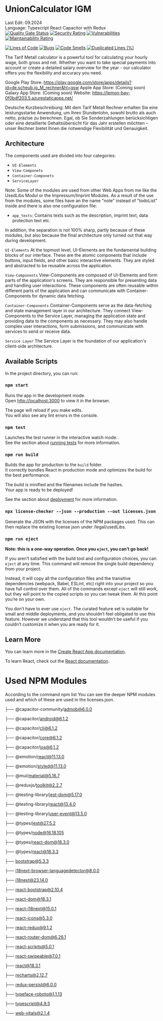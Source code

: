 
# UnionCalculator IGM
Last Edit: 09.2024 <br>
Language: Typescript React Capacitor with Redux<br>
[![Quality Gate Status](https://sonarcloud.io/api/project_badges/measure?project=ChristianScheub_Typescript_Capacitor_UnionCalculatorIGM&metric=alert_status)](https://sonarcloud.io/summary/new_code?id=ChristianScheub_Typescript_Capacitor_UnionCalculatorIGM)
[![Security Rating](https://sonarcloud.io/api/project_badges/measure?project=ChristianScheub_Typescript_Capacitor_UnionCalculatorIGM&metric=security_rating)](https://sonarcloud.io/summary/new_code?id=ChristianScheub_Typescript_Capacitor_UnionCalculatorIGM) 
[![Vulnerabilities](https://sonarcloud.io/api/project_badges/measure?project=ChristianScheub_Typescript_Capacitor_UnionCalculatorIGM&metric=vulnerabilities)](https://sonarcloud.io/summary/new_code?id=ChristianScheub_Typescript_Capacitor_UnionCalculatorIGM)
 [![Maintainability Rating](https://sonarcloud.io/api/project_badges/measure?project=ChristianScheub_Typescript_Capacitor_UnionCalculatorIGM&metric=sqale_rating)](https://sonarcloud.io/summary/new_code?id=ChristianScheub_Typescript_Capacitor_UnionCalculatorIGM)

[![Lines of Code](https://sonarcloud.io/api/project_badges/measure?project=ChristianScheub_Typescript_Capacitor_UnionCalculatorIGM&metric=ncloc)](https://sonarcloud.io/summary/new_code?id=ChristianScheub_Typescript_Capacitor_UnionCalculatorIGM)
[![Bugs](https://sonarcloud.io/api/project_badges/measure?project=ChristianScheub_Typescript_Capacitor_UnionCalculatorIGM&metric=bugs)](https://sonarcloud.io/summary/new_code?id=ChristianScheub_Typescript_Capacitor_UnionCalculatorIGM)
[![Code Smells](https://sonarcloud.io/api/project_badges/measure?project=ChristianScheub_Typescript_Capacitor_UnionCalculatorIGM&metric=code_smells)](https://sonarcloud.io/summary/new_code?id=ChristianScheub_Typescript_Capacitor_UnionCalculatorIGM) 
[![Duplicated Lines (%)](https://sonarcloud.io/api/project_badges/measure?project=ChristianScheub_Typescript_Capacitor_UnionCalculatorIGM&metric=duplicated_lines_density)](https://sonarcloud.io/summary/new_code?id=ChristianScheub_Typescript_Capacitor_UnionCalculatorIGM)

The Tarif Metall calculator is a powerful tool for calculating your hourly wage, both gross and net. Whether you want to take special payments into account or create a detailed salary overview for the year - our calculator offers you the flexibility and accuracy you need.

Google Play Store: https://play.google.com/store/apps/details?id=de.scheub.ig_M_rechner&hl=gsw
Apple App Store: (Coming soon)
Galaxy App Store: (Coming soon)
Website: https://lemon-bay-0f0bdf203.5.azurestaticapps.net/

Deutsche Kurzbeschreibung: Mit dem Tarif Metall Rechner erhalten Sie eine leistungsstarke Anwendung, um Ihren Stundenlohn, sowohl brutto als auch netto, präzise zu berechnen. Egal, ob Sie Sonderzahlungen berücksichtigen oder eine detaillierte Gehaltsübersicht für das Jahr erstellen möchten – unser Rechner bietet Ihnen die notwendige Flexibilität und Genauigkeit.


## Architecture

The components used are divided into four categories:

- `UI-Elements`
- `View-Componets`
- `Container-Componets`
- `ServiceLayer`

Note: Some of the modules are used from other Web Apps from me like the UsedLibs Modul or the Impressum/Imprint Modules.
As a result of the use from the modules, some files have an the name "note" instead of "todoList" inside and there is also one configuration file:

- `app_texts`: Contains texts such as the description, imprint text, data protection text etc.

In addition, the separation is not 100% sharp, partly because of these modules, but also because the final architecture only turned out that way during development.

`UI-Elements`
At the topmost level, UI-Elements are the fundamental building blocks of our interface. These are the atomic components that include buttons, input fields, and other basic interactive elements. They are styled and abstracted to be reusable across the application.

`View-Components`
View-Components are composed of UI-Elements and form parts of the application's screens. They are responsible for presenting data and handling user interactions. These components are often reusable within different parts of the application and can communicate with Container-Components for dynamic data fetching.

`Container-Components`
Container-Components serve as the data-fetching and state management layer in our architecture. They connect View-Components to the Service Layer, managing the application state and providing data to the components as necessary. They may also handle complex user interactions, form submissions, and communicate with services to send or receive data.

`Service Layer`
The Service Layer is the foundation of our application's client-side architecture. 


## Available Scripts

In the project directory, you can run:

### `npm start`

Runs the app in the development mode.\
Open [http://localhost:3000](http://localhost:3000) to view it in the browser.

The page will reload if you make edits.\
You will also see any lint errors in the console.

### `npm test`

Launches the test runner in the interactive watch mode.\
See the section about [running tests](https://facebook.github.io/create-react-app/docs/running-tests) for more information.

### `npm run build`

Builds the app for production to the `build` folder.\
It correctly bundles React in production mode and optimizes the build for the best performance.

The build is minified and the filenames include the hashes.\
Your app is ready to be deployed!

See the section about [deployment](https://facebook.github.io/create-react-app/docs/deployment) for more information.

### `npx license-checker --json --production --out licenses.json`
Generate the JSON with the licenses of the NPM packages used. This can then replace the existing license json under /legal/usedLibs.


### `npm run eject`

**Note: this is a one-way operation. Once you `eject`, you can’t go back!**

If you aren’t satisfied with the build tool and configuration choices, you can `eject` at any time. This command will remove the single build dependency from your project.

Instead, it will copy all the configuration files and the transitive dependencies (webpack, Babel, ESLint, etc) right into your project so you have full control over them. All of the commands except `eject` will still work, but they will point to the copied scripts so you can tweak them. At this point you’re on your own.

You don’t have to ever use `eject`. The curated feature set is suitable for small and middle deployments, and you shouldn’t feel obligated to use this feature. However we understand that this tool wouldn’t be useful if you couldn’t customize it when you are ready for it.

## Learn More

You can learn more in the [Create React App documentation](https://facebook.github.io/create-react-app/docs/getting-started).

To learn React, check out the [React documentation](https://reactjs.org/).

# Used NPM Modules
According to the command npm list You can see the deeper NPM modules used and which of these are used in the licenses.json.

├── @capacitor-community/admob@6.0.0

├── @capacitor/android@6.1.2

├── @capacitor/cli@6.1.2

├── @capacitor/core@6.1.2

├── @capacitor/ios@6.1.2

├── @emotion/react@11.13.0

├── @emotion/styled@11.13.0

├── @mui/material@5.16.7

├── @reduxjs/toolkit@2.2.7

├── @testing-library/jest-dom@5.17.0

├── @testing-library/react@13.4.0

├── @testing-library/user-event@13.5.0

├── @types/jest@27.5.2

├── @types/node@16.18.105

├── @types/react-dom@18.3.0

├── @types/react@18.3.3

├── bootstrap@5.3.3

├── i18next-browser-languagedetector@8.0.0

├── i18next@23.14.0

├── react-bootstrap@2.10.4

├── react-dom@18.3.1

├── react-i18next@15.0.1

├── react-icons@5.3.0

├── react-redux@9.1.2

├── react-router-dom@6.26.1

├── react-scripts@5.0.1

├── react-swipeable@7.0.1

├── react@18.3.1

├── recharts@2.12.7

├── redux-persist@6.0.0

├── typeface-roboto@1.1.13

├── typescript@4.9.5

└── web-vitals@2.1.4